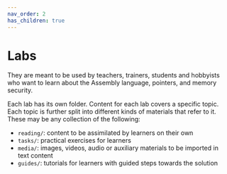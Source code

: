 ```yaml
---
nav_order: 2
has_children: true
---
```


# Labs

They are meant to be used by teachers, trainers, students and hobbyists who want to learn about the Assembly language, pointers, and memory security.

Each lab has its own folder.
Content for each lab covers a specific topic.
Each topic is further split into different kinds of materials that refer to it.
These may be any collection of the following:

- `reading/`: content to be assimilated by learners on their own
- `tasks/`: practical exercises for learners
- `media/`: images, videos, audio or auxiliary materials to be imported in text content
- `guides/`: tutorials for learners with guided steps towards the solution
